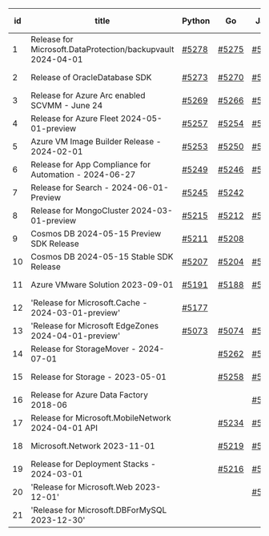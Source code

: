 | id | title | Python | Go | Java | Js | created date | target date | status |
| ------ | ------ | ------ | ------ | ------ | ------ | ------ | ------ | :-----: |
| 1 | Release for Microsoft.DataProtection/backupvault 2024-04-01  | [#5278](https://github.com/Azure/sdk-release-request/issues/5278)  | [#5275](https://github.com/Azure/sdk-release-request/issues/5275)  | [#5276](https://github.com/Azure/sdk-release-request/issues/5276)  | [#5277](https://github.com/Azure/sdk-release-request/issues/5277)  | 06-14 | 07-26 |  |
| 2 | Release of OracleDatabase SDK  | [#5273](https://github.com/Azure/sdk-release-request/issues/5273)  | [#5270](https://github.com/Azure/sdk-release-request/issues/5270)  | [#5271](https://github.com/Azure/sdk-release-request/issues/5271)  | [#5272](https://github.com/Azure/sdk-release-request/issues/5272)  | 06-11 | 06-28 |  |
| 3 | Release for Azure Arc enabled SCVMM - June 24  | [#5269](https://github.com/Azure/sdk-release-request/issues/5269)  | [#5266](https://github.com/Azure/sdk-release-request/issues/5266)  | [#5267](https://github.com/Azure/sdk-release-request/issues/5267)  | [#5268](https://github.com/Azure/sdk-release-request/issues/5268)  | 06-11 | 06-24 |  |
| 4 | Release for Azure Fleet 2024-05-01-preview  | [#5257](https://github.com/Azure/sdk-release-request/issues/5257)  | [#5254](https://github.com/Azure/sdk-release-request/issues/5254)  | [#5255](https://github.com/Azure/sdk-release-request/issues/5255)  | [#5256](https://github.com/Azure/sdk-release-request/issues/5256)  | 06-05 | 06-21 | Hold on by JS/Python/ |
| 5 | Azure VM Image Builder Release - 2024-02-01  | [#5253](https://github.com/Azure/sdk-release-request/issues/5253)  | [#5250](https://github.com/Azure/sdk-release-request/issues/5250)  | [#5251](https://github.com/Azure/sdk-release-request/issues/5251)  | [#5252](https://github.com/Azure/sdk-release-request/issues/5252)  | 06-05 | 06-21 |  |
| 6 | Release for App Compliance for Automation - 2024-06-27  | [#5249](https://github.com/Azure/sdk-release-request/issues/5249)  | [#5246](https://github.com/Azure/sdk-release-request/issues/5246)  | [#5247](https://github.com/Azure/sdk-release-request/issues/5247)  | [#5248](https://github.com/Azure/sdk-release-request/issues/5248)  | 06-05 | 06-27 | Hold on by JS/Java/Go/Python/ |
| 7 | Release for Search - 2024-06-01-Preview  | [#5245](https://github.com/Azure/sdk-release-request/issues/5245)  | [#5242](https://github.com/Azure/sdk-release-request/issues/5242)  |  | [#5244](https://github.com/Azure/sdk-release-request/issues/5244)  | 06-04 | 06-21 | Hold on by JS/Python/ |
| 8 | Release for MongoCluster 2024-03-01-preview  | [#5215](https://github.com/Azure/sdk-release-request/issues/5215)  | [#5212](https://github.com/Azure/sdk-release-request/issues/5212)  | [#5213](https://github.com/Azure/sdk-release-request/issues/5213)  | [#5214](https://github.com/Azure/sdk-release-request/issues/5214)  | 05-21 | 06-21 |  |
| 9 | Cosmos DB 2024-05-15 Preview SDK Release  | [#5211](https://github.com/Azure/sdk-release-request/issues/5211)  | [#5208](https://github.com/Azure/sdk-release-request/issues/5208)  |  | [#5210](https://github.com/Azure/sdk-release-request/issues/5210)  | 05-15 | 06-21 |  |
| 10 | Cosmos DB 2024-05-15 Stable SDK Release  | [#5207](https://github.com/Azure/sdk-release-request/issues/5207)  | [#5204](https://github.com/Azure/sdk-release-request/issues/5204)  | [#5205](https://github.com/Azure/sdk-release-request/issues/5205)  | [#5206](https://github.com/Azure/sdk-release-request/issues/5206)  | 05-15 | 06-21 | Hold on by JS/ |
| 11 | Azure VMware Solution 2023-09-01  | [#5191](https://github.com/Azure/sdk-release-request/issues/5191)  | [#5188](https://github.com/Azure/sdk-release-request/issues/5188)  | [#5189](https://github.com/Azure/sdk-release-request/issues/5189)  | [#5190](https://github.com/Azure/sdk-release-request/issues/5190)  | 05-08 | 06-21 | Hold on by Java/ |
| 12 | 'Release for Microsoft.Cache - 2024-03-01-preview'  | [#5177](https://github.com/Azure/sdk-release-request/issues/5177)  |  |  | [#5176](https://github.com/Azure/sdk-release-request/issues/5176)  | 04-30 | 05-24 | Hold on by JS/Python/ |
| 13 | 'Release for Microsoft EdgeZones 2024-04-01-preview'  | [#5073](https://github.com/Azure/sdk-release-request/issues/5073)  | [#5074](https://github.com/Azure/sdk-release-request/issues/5074)  | [#5071](https://github.com/Azure/sdk-release-request/issues/5071)  | [#5072](https://github.com/Azure/sdk-release-request/issues/5072)  | 03-22 | 06-26 | Hold on by JS/Java/Go/Python/ |
| 14 | Release for StorageMover - 2024-07-01  |  | [#5262](https://github.com/Azure/sdk-release-request/issues/5262)  | [#5263](https://github.com/Azure/sdk-release-request/issues/5263)  | [#5264](https://github.com/Azure/sdk-release-request/issues/5264)  | 06-11 | 06-21 |  |
| 15 | Release for Storage - 2023-05-01  |  | [#5258](https://github.com/Azure/sdk-release-request/issues/5258)  | [#5259](https://github.com/Azure/sdk-release-request/issues/5259)  | [#5260](https://github.com/Azure/sdk-release-request/issues/5260)  | 06-06 | 06-21 |  |
| 16 | Release for Azure Data Factory 2018-06  |  |  | [#5239](https://github.com/Azure/sdk-release-request/issues/5239)  |  | 06-04 | 06-07 |  |
| 17 | Release for Microsoft.MobileNetwork 2024-04-01 API  |  | [#5234](https://github.com/Azure/sdk-release-request/issues/5234)  | [#5235](https://github.com/Azure/sdk-release-request/issues/5235)  | [#5236](https://github.com/Azure/sdk-release-request/issues/5236)  | 06-04 | 06-21 |  |
| 18 | Microsoft.Network 2023-11-01  |  | [#5219](https://github.com/Azure/sdk-release-request/issues/5219)  | [#5220](https://github.com/Azure/sdk-release-request/issues/5220)  | [#5221](https://github.com/Azure/sdk-release-request/issues/5221)  | 05-22 | 06-21 |  |
| 19 | Release for Deployment Stacks - 2024-03-01  |  | [#5216](https://github.com/Azure/sdk-release-request/issues/5216)  | [#5217](https://github.com/Azure/sdk-release-request/issues/5217)  | [#5218](https://github.com/Azure/sdk-release-request/issues/5218)  | 05-21 | 06-21 |  |
| 20 | 'Release for Microsoft.Web 2023-12-01'  |  |  | [#5178](https://github.com/Azure/sdk-release-request/issues/5178)  |  | 05-02 | fail to get. |  |
| 21 | 'Release for Microsoft.DBForMySQL 2023-12-30'  |  |  |  | [#5151](https://github.com/Azure/sdk-release-request/issues/5151)  | 04-24 | 05-24 |  |
